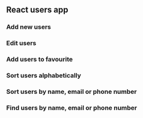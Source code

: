 ## React users app

### Add new users
### Edit users
### Add users to favourite
### Sort users alphabetically
### Sort users by name, email or phone number
### Find users by name, email or phone number
